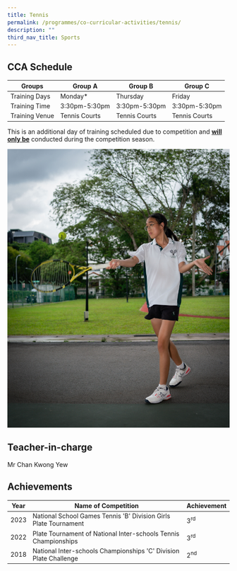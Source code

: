 ```yaml
---
title: Tennis
permalink: /programmes/co-curricular-activities/tennis/
description: ""
third_nav_title: Sports
---
```

CCA Schedule
------------


| Groups | Group A | Group B | Group C |
| -------- | -------- | -------- | -------- |
| Training Days  | Monday* | Thursday | Friday |
| Training Time     | 3:30pm-5:30pm  | 3:30pm-5:30pm     | 3:30pm-5:30pm|
| Training Venue | Tennis Courts| Tennis Courts | Tennis Courts


This is an additional day of training scheduled due to competition and
<u><b>will only be</b></u>&nbsp;conducted during the competition season.


![](/images/Tennis2.jpg)



Teacher-in-charge
-----------------

Mr Chan Kwong Yew

Achievements
------------
| Year | Name of Competition | Achievement|
| -------- | -------- | -------- |
| 2023     | National School Games Tennis 'B' Division Girls Plate Tournament     | 3<sup>rd</sup>     |
| 2022 | Plate Tournament of National Inter-schools Tennis Championships | 3<sup>rd</sup> |
|2018 | National Inter-schools Championships 'C' Division Plate Challenge | 2<sup>nd</sup>|